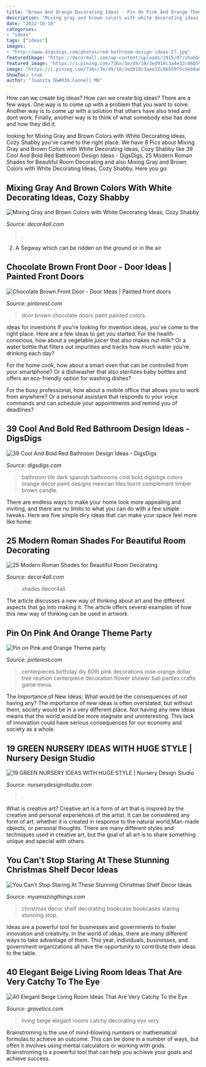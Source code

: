 ```yaml
---
title: "Brown And Orange Decorating Ideas - Pin On Pink And Orange Theme Party"
description: "Mixing gray and brown colors with white decorating ideas, cozy shabby"
date: "2022-10-18"
categories:
- "ideas"
tags: ["ideas"]
images:
- "http://www.digsdigs.com/photos/red-bathroom-design-ideas-27.jpg"
featuredImage: "https://decor4all.com/wp-content/uploads/2015/07/shabby-chic-ideas-vintage-style-13.jpg"
featured_image: "https://i.pinimg.com/736x/3e/d9/18/3ed918c3a4e32c06b5975c56b9a6d9ce.jpg"
image: "https://i.pinimg.com/736x/3e/d9/18/3ed918c3a4e32c06b5975c56b9a6d9ce.jpg"
ShowToc: true
author: "Juanita O&#039;Connell MD"
---
```



How can we create big ideas?
How can we create big ideas? There are a few ways. One way is to come up with a problem that you want to solve. Another way is to come up with a solution that others have also tried and dont work. Finally, another way is to think of what somebody else has done and how they did it.

	

		
looking for Mixing Gray and Brown Colors with White Decorating Ideas, Cozy Shabby you've came to the right place. We have 8 Pics about Mixing Gray and Brown Colors with White Decorating Ideas, Cozy Shabby like 39 Cool And Bold Red Bathroom Design Ideas - DigsDigs, 25 Modern Roman Shades for Beautiful Room Decorating and also Mixing Gray and Brown Colors with White Decorating Ideas, Cozy Shabby. Here you go:
		
    
## Mixing Gray And Brown Colors With White Decorating Ideas, Cozy Shabby

<img loading=lazy src="https://decor4all.com/wp-content/uploads/2015/07/shabby-chic-ideas-vintage-style-13.jpg" onerror="this.onerror=null;this.src='https://tse4.mm.bing.net/th?id=OIP.ZaVv5DIX_WuPl_QrBjOVqwHaJ3&amp;pid=15.1';" alt="Mixing Gray and Brown Colors with White Decorating Ideas, Cozy Shabby">

_Source: decor4all.com_

>. 

	

2. A Segway which can be ridden on the ground or in the air

    
## Chocolate Brown Front Door - Door Ideas | Painted Front Doors

<img loading=lazy src="https://i.pinimg.com/736x/3e/d9/18/3ed918c3a4e32c06b5975c56b9a6d9ce.jpg" onerror="this.onerror=null;this.src='https://tse3.mm.bing.net/th?id=OIP.ginl4BIvvrA3bSdGoqiBHgHaKf&amp;pid=15.1';" alt="Chocolate Brown Front Door - Door Ideas | Painted front doors">

_Source: pinterest.com_

>door brown chocolate doors paint painted colors. 

	

ideas for inventions
If you're looking for invention ideas, you've come to the right place. Here are a few ideas to get you started.
For the health-conscious, how about a vegetable juicer that also makes nut milk? Or a water bottle that filters out impurities and tracks how much water you're drinking each day?

For the home cook, how about a smart oven that can be controlled from your smartphone? Or a dishwasher that also sterilizes baby bottles and offers an eco-friendly option for washing dishes?

For the busy professional, how about a mobile office that allows you to work from anywhere? Or a personal assistant that responds to your voice commands and can schedule your appointments and remind you of deadlines?

    
## 39 Cool And Bold Red Bathroom Design Ideas - DigsDigs

<img loading=lazy src="http://www.digsdigs.com/photos/red-bathroom-design-ideas-27.jpg" onerror="this.onerror=null;this.src='https://tse4.mm.bing.net/th?id=OIP.raVCIgTiyF8Hy3evHeu-GAHaJ4&amp;pid=15.1';" alt="39 Cool And Bold Red Bathroom Design Ideas - DigsDigs">

_Source: digsdigs.com_

>bathroom tile dark spanish bathrooms cool bold digsdigs colors orange decor paint designs mexican tiles burnt complement timber brown candle. 

	

There are endless ways to make your home look more appealing and inviting, and there are no limits to what you can do with a few simple tweaks. Here are five simple diry ideas that can make your space feel more like home:

    
## 25 Modern Roman Shades For Beautiful Room Decorating

<img loading=lazy src="https://decor4all.com/wp-content/uploads/2015/07/modern-decor-ideas-roman-shades-window-coverings-21.jpg" onerror="this.onerror=null;this.src='https://tse2.mm.bing.net/th?id=OIP.PMt2-3oSwplQbHC-K7dw3QAAAA&amp;pid=15.1';" alt="25 Modern Roman Shades for Beautiful Room Decorating">

_Source: decor4all.com_

>shades decor4all. 

	

The article discusses a new way of thinking about art and the different aspects that go into making it. The article offers several examples of how this new way of thinking can be used in artwork.

    
## Pin On Pink And Orange Theme Party

<img loading=lazy src="https://i.pinimg.com/736x/24/ce/8c/24ce8cf03b6a09562682b91a7d8b90c2--reunion-centerpieces-diy-centerpieces.jpg" onerror="this.onerror=null;this.src='https://tse1.mm.bing.net/th?id=OIP.t9kZPybWQfXl2-Mxt9_ZoQHaNK&amp;pid=15.1';" alt="Pin on Pink and Orange Theme party">

_Source: pinterest.com_

>centerpieces birthday diy 60th pink decorations rose orange dollar tree reunion centerpiece decoration flower shower ball parties crafts game mesa. 

	

The Importance of New Ideas: What would be the consequences of not having any?
The importance of new ideas is often overstated, but without them, society would be in a very different place. Not having any new ideas means that the world would be more stagnate and uninteresting. This lack of innovation could have serious consequences for our economy and society as a whole.

    
## 19 GREEN NURSERY IDEAS WITH HUGE STYLE | Nursery Design Studio

<img loading=lazy src="https://www.nurserydesignstudio.com/wp-content/uploads/2020/05/GREEN-NURSERY-IDEAS-4.png" onerror="this.onerror=null;this.src='https://tse1.mm.bing.net/th?id=OIP.HH6MtJZgw_VbpJZ41SaSpwHaLH&amp;pid=15.1';" alt="19 GREEN NURSERY IDEAS WITH HUGE STYLE | Nursery Design Studio">

_Source: nurserydesignstudio.com_

>. 

	

What is creative art?
Creative art is a form of art that is inspired by the creative and personal experiences of the artist. It can be considered any form of art, whether it is created in response to the natural world,Man-made objects, or personal thoughts. There are many different styles and techniques used in creative art, but the goal of all art is to share something unique and special with others.

    
## You Can&#039;t Stop Staring At These Stunning Christmas Shelf Decor Ideas

<img loading=lazy src="https://myamazingthings.com/wp-content/uploads/2017/12/christmas-shelf-decor-7-.jpg" onerror="this.onerror=null;this.src='https://tse4.mm.bing.net/th?id=OIP.rOfRFMzD7U3_mXIS-WSC-QHaJ4&amp;pid=15.1';" alt="You Can&#039;t Stop Staring At These Stunning Christmas Shelf Decor Ideas">

_Source: myamazingthings.com_

>christmas decor shelf decorating bookcase bookcases staring stunning stop. 

	

Ideas are a powerful tool for businesses and governments to foster innovation and creativity. In the world of ideas, there are many different ways to take advantage of them. This year, individuals, businesses, and government organizations all have the opportunity to contribute their ideas to the table.

    
## 40 Elegant Beige Living Room Ideas That Are Very Catchy To The Eye

<img loading=lazy src="https://www.gravetics.com/wp-content/uploads/2017/09/Beige-and-brown-living-room-decorating-ideas.jpg" onerror="this.onerror=null;this.src='https://tse3.mm.bing.net/th?id=OIP.s4ExyKjxt7Idm5FKHglWegHaJ4&amp;pid=15.1';" alt="40 Elegant Beige Living Room Ideas That Are Very Catchy To the Eye">

_Source: gravetics.com_

>living beige elegant rooms catchy decorating eye very. 

	

Brainstroming is the use of mind-blowing numbers or mathematical formulas to achieve an outcome. This can be done in a number of ways, but often it involves using mental calculators or working with grids. Brainstroming is a powerful tool that can help you achieve your goals and achieve success.

